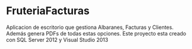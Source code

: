 # FruteriaFacturas
Aplicacion de escritorio que gestiona Albaranes, Facturas y Clientes. Además genera PDFs de todas estas opciones. Este proyecto esta creado con SQL Server 2012 y Visual Studio 2013
